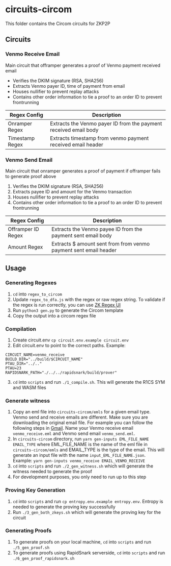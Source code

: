 # circuits-circom

This folder contains the Circom circuits for ZKP2P

## Circuits

### Venmo Receive Email
Main circuit that offramper generates a proof of Venmo payment received email
- Verifies the DKIM signature (RSA, SHA256)
- Extracts Venmo payer ID, time of payment from email
- Houses nullifier to prevent replay attacks
- Contains other order information to tie a proof to an order ID to prevent frontrunning

| Regex Config | Description |
| -------- | -------- |
| Onramper Regex | Extracts the Venmo payer ID from the payment received email body |
| Timestamp Regex | Extracts timestamp from venmo payment received email header |

### Venmo Send Email
Main circuit that onramper generates a proof of payment if offramper fails to generate proof above
1. Verifies the DKIM signature (RSA, SHA256)
2. Extracts payee ID and amount for the Venmo transaction
3. Houses nullifier to prevent replay attacks
4. Contains other order information to tie a proof to an order ID to prevent frontrunning

| Regex Config | Description |
| -------- | -------- |
| Offramper ID Regex | Extracts the Venmo payee ID from the payment sent email body |
| Amount Regex | Extracts $ amount sent from from venmo payment sent email header |

## Usage

### Generating Regexes
1. `cd` into `regex_to_circom`
2. Update `regex_to_dfa.js` with the regex or raw regex string. To validate if the regex is run correctly, you can use [ZK Regex UI](https://frontend-zk-regex.vercel.app/)
3. Run `python3 gen.py` to generate the Circom template
4. Copy the output into a circom regex file

### Compilation
1. Create circuit.env `cp circuit.env.example circuit.env` 
2. Edit circuit.env to point to the correct paths. Example:
```
CIRCUIT_NAME=venmo_receive
BUILD_DIR="../build/$CIRCUIT_NAME"
PTAU_DIR="../.."
PTAU=23
RAPIDSNARK_PATH="./../../rapidsnark/build/prover"
```
3. `cd` into `scripts` and run `./1_compile.sh`. This will generate the R1CS SYM and WASM files

### Generate witness
1. Copy an eml file into `circuits-circom/emls` for a given email type. Venmo send and receive emails are different. Make sure you are downloading the original email file. For example you can follow the following steps in [Gmail](https://support.google.com/mail/answer/29436?hl=en#zippy=%2Cgmail). Name your Venmo receive email `venmo_receive.eml` and Venmo send email `venmo_send.eml`. 
1. In `circuits-circom` directory, run `yarn gen-inputs EML_FILE_NAME EMAIL_TYPE` where EML_FILE_NAME is the name of the eml file in `circuits-circom/emls` and EMAIL_TYPE is the type of the email. This will generate an input file with the name `input_EML_FILE_NAME.json`. Example: `yarn gen-inputs venmo_receive EMAIL_VENMO_RECEIVE`
2. `cd` into `scripts` and run `./2_gen_witness.sh` which will generate the witness needed to generate the proof
3. For development purposes, you only need to run up to this step

### Proving Key Generation
1. `cd` into `scripts` and run `cp entropy.env.example entropy.env`. Entropy is needed to generate the proving key successfully
2. Run `./3_gen_both_zkeys.sh` which will generate the proving key for the circuit

### Generating Proofs
1. To generate proofs on your local machine, `cd` into `scripts` and run `./5_gen_proof.sh`
2. To generate proofs using RapidSnark serverside, `cd` into `scripts` and run `./6_gen_proof_rapidsnark.sh`
